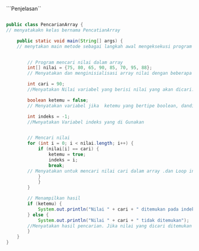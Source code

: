 ```Penjelasan``
```java

public class PencarianArray {
// menyatakakn kelas bernama PencatianArray

    public static void main(String[] args) {
    // menytakan main metode sebagai langkah awal mengeksekusi program 


        // Program mencari nilai dalam array
        int[] nilai = {75, 80, 65, 90, 85, 70, 95, 88};
        // Menyatakan dan menginisialisasi array nilai dengan beberapa bilangan bulat.

        int cari = 90;
        //Menyatakan Nilai variabel yang berisi nilai yang akan dicari.

        boolean ketemu = false;
        // Menyatakan variabel jika  ketemu yang bertipe boolean, dandigunakan untuk menyimpan status apakah nilai yang dicari ditemukan atau tidak. dan akan lanjut di Inisialisasi dengan nilai false.

        int indeks = -1;
        //Mwnyatakan Variabel indeks yang di Gunakan


        // Mencari nilai
        for (int i = 0; i < nilai.length; i++) {
            if (nilai[i] == cari) {
                ketemu = true;
                indeks = i;
                break;
        // Menyatakan untuk mencari nilai cari dalam array .dan Loop ini menelusuri setiap elemen dalam array. Jika elemen yang sedang diperiksa sama dengan nilai yang akan dicari, variabel diubah menjadi true, indeks diisi dengan nilai i (indeks di mana nilai ditemukan), dan loop dihentikan dengan menggunakan break.
            }
            }
        }

        // Menampilkan hasil
        if (ketemu) {
            System.out.println("Nilai " + cari + " ditemukan pada indeks " + indeks);
        } else {
            System.out.println("Nilai " + cari + " tidak ditemukan");
        //Menyatakan hasil pencarian. Jika nilai yang dicari ditemukan (ketemu adalah true), maka program akan mencetak pesan bahwa nilai tersebut ditemukan pada indeks tertentu. Jika tidak ditemukan (ketemu adalah false), maka program akan mencetak pesan bahwa nilai tersebut tidak ditemukan.
        }
    }
}
```